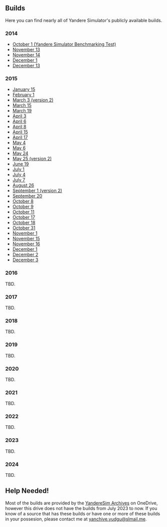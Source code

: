 ## Builds
Here you can find nearly all of Yandere Simulator's publicly available builds.

### 2014
- [October 1 (Yandere Simulator Benchmarking Test)](https://github.com/Yanchive/Yanchive/releases/download/Yanchive/Yandere.Simulator.Benchmarking.Test.1st.Oct.2014.zip)
- [November 13](https://github.com/Yanchive/Yanchive/releases/download/Yanchive/ys_2014_11_13.zip)
- [November 14](https://github.com/Yanchive/Yanchive/releases/download/Yanchive/ys_2014_11_14.zip)
- [December 1](https://github.com/Yanchive/Yanchive/releases/download/Yanchive/ys_2014_12_01.zip)
- [December 13](https://github.com/Yanchive/Yanchive/releases/download/Yanchive/ys_2014_12_13.zip)

### 2015
- [January 15](https://github.com/Yanchive/Yanchive/releases/download/Yanchive/ys_2015_01_15.zip)
- [February 1](https://github.com/Yanchive/Yanchive/releases/download/Yanchive/ys_2015_02_01.zip)
- [March 3 (version 2)](https://github.com/Yanchive/Yanchive/releases/download/Yanchive/ys_2015_02_15.zip)
- [March 15](https://github.com/Yanchive/Yanchive/releases/download/Yanchive/ys_2015_03_15.zip)
- [March 19](https://github.com/Yanchive/Yanchive/releases/download/Yanchive/ys_2015_03_19.zip)
- [April 3](https://github.com/Yanchive/Yanchive/releases/download/Yanchive/ys_2015_04_03.zip)
- [April 6](https://github.com/Yanchive/Yanchive/releases/download/Yanchive/ys_2015_04_06.zip)
- [April 8](https://github.com/Yanchive/Yanchive/releases/download/Yanchive/ys_2015_04_08.rar)
- [April 15](https://github.com/Yanchive/Yanchive/releases/download/Yanchive/ys_2015_04_15.zip)
- [April 17](https://github.com/Yanchive/Yanchive/releases/download/Yanchive/ys_2015_04_17.zip)
- [May 4](https://github.com/Yanchive/Yanchive/releases/download/Yanchive/ys_2015_05_04.rar)
- [May 6](https://github.com/Yanchive/Yanchive/releases/download/Yanchive/ys_2015_05_06.zip)
- [May 24](https://github.com/Yanchive/Yanchive/releases/download/Yanchive/ys_2015_05_24.zip)
- [May 25 (version 2)](https://github.com/Yanchive/Yanchive/releases/download/Yanchive/ys_2015_05_25v2.zip)
- [June 19](https://github.com/Yanchive/Yanchive/releases/download/Yanchive/ys_2015_06_19.zip)
- [July 1](https://github.com/Yanchive/Yanchive/releases/download/Yanchive/ys_2015_07_01.rar)
- [July 4](https://github.com/Yanchive/Yanchive/releases/download/Yanchive/ys_2015_07_04.zip)
- [July 7](https://github.com/Yanchive/Yanchive/releases/download/Yanchive/ys_2015_07_07.zip)
- [August 26](https://github.com/Yanchive/Yanchive/releases/download/Yanchive/ys_2015_08_26.zip)
- [September 1 (version 2)](https://github.com/Yanchive/Yanchive/releases/download/Yanchive/ys_2015_09_01v2.zip)
- [September 20](https://github.com/Yanchive/Yanchive/releases/download/Yanchive/ys_2015_09_20.zip)
- [October 8](https://github.com/Yanchive/Yanchive/releases/download/Yanchive/ys_2015_10_08.zip)
- [October 9](https://github.com/Yanchive/Yanchive/releases/download/Yanchive/ys_2015_10_09.zip)
- [October 11](https://github.com/Yanchive/Yanchive/releases/download/Yanchive/ys_2015_10_11.zip)
- [October 17](https://github.com/Yanchive/Yanchive/releases/download/Yanchive/ys_2015_10_17.zip)
- [October 18](https://github.com/Yanchive/Yanchive/releases/download/Yanchive/ys_2015_10_18.zip)
- [October 31](https://github.com/Yanchive/Yanchive/releases/download/Yanchive/ys_2015_10_31.zip)
- [November 1](https://github.com/Yanchive/Yanchive/releases/download/Yanchive/ys_2015_11_01.zip)
- [November 15](https://github.com/Yanchive/Yanchive/releases/download/Yanchive/ys_2015_11_15.zip)
- [November 16](https://github.com/Yanchive/Yanchive/releases/download/Yanchive/ys_2015_11_16.zip)
- [December 1](https://github.com/Yanchive/Yanchive/releases/download/Yanchive/ys_2015_12_01.zip)
- [December 2](https://github.com/Yanchive/Yanchive/releases/download/Yanchive/ys_2015_12_02.zip)
- [December 3](https://github.com/Yanchive/Yanchive/releases/download/Yanchive/ys_2015_12_03.zip)

### 2016
TBD.


### 2017
TBD.


### 2018
TBD.


### 2019
TBD.


### 2020
TBD.


### 2021
TBD.


### 2022
TBD.


### 2023
TBD.

### 2024
TBD.

## Help Needed!
Most of the builds are provided by the [YandereSim Archives](https://1drv.ms/f/s!AuUjiSyKwmqahC3-JBrck1Ahx46h) on OneDrive, however this drive does not have the builds from July 2023 to now. If you know of a source that has these builds or have one or more of these builds in your possesion, please contact me at [yanchive.yudgu@slmail.me](mailto:yanchive.yudgu@slmail.me).
